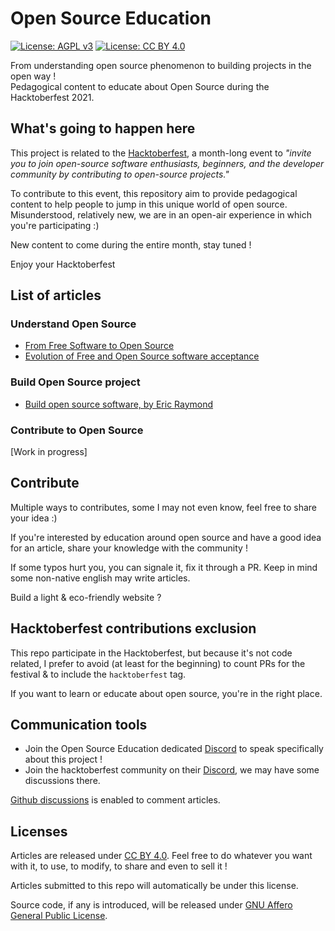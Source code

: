 # Open Source Education

[![License: AGPL v3](https://img.shields.io/badge/License-AGPL%20v3-blue.svg)](https://www.gnu.org/licenses/agpl-3.0)  [![License: CC BY 4.0](https://img.shields.io/badge/License-CC%20BY%204.0-lightgrey.svg)](https://creativecommons.org/licenses/by/4.0/)

From understanding open source phenomenon to building projects in the open way !  
Pedagogical content to educate about Open Source during the Hacktoberfest 2021.  

## What's going to happen here

This project is related to the [Hacktoberfest](https://hacktoberfest.digitalocean.com/), a month-long event to *"invite you to join open-source software enthusiasts, beginners, and the developer community by contributing to open-source projects."*

To contribute to this event, this repository aim to provide pedagogical content to help people to jump in this unique world of open source.  
Misunderstood, relatively new, we are in an open-air experience in which you're participating :)

New content to come during the entire month, stay tuned !  

Enjoy your Hacktoberfest

## List of articles

### Understand Open Source
- [From Free Software to Open Source](/articles/from-free-software-to-open-source.md)
- [Evolution of Free and Open Source software acceptance](/articles/evolution-foss-acceptance.md)

### Build Open Source project
- [Build open source software, by Eric Raymond](/articles/build-open-source-software-raymond.md)

### Contribute to Open Source

[Work in progress]


## Contribute

Multiple ways to contributes, some I may not even know, feel free to share your idea :)

If you're interested by education around open source and have a good idea for an article, share your knowledge with the community !

If some typos hurt you, you can signale it, fix it through a PR. Keep in mind some non-native english may write articles.

Build a light & eco-friendly website ?

## Hacktoberfest contributions exclusion

This repo participate in the Hacktoberfest, but because it's not code related, I prefer to avoid (at least for the beginning) to count PRs for the festival & to include the `hacktoberfest` tag.

If you want to learn or educate about open source, you're in the right place.

## Communication tools

- Join the Open Source Education dedicated [Discord](https://discord.gg/JrGhE9QmgB) to speak specifically about this project !
- Join the hacktoberfest community on their [Discord](https://discord.gg/hacktoberfest), we may have some discussions there.

[Github discussions](https://github.com/AbcSxyZ/Open-Source-Education/discussions) is enabled to comment articles.

## Licenses

Articles are released under [CC BY 4.0](https://creativecommons.org/licenses/by/4.0/). Feel free to do whatever you want with it, to use, to modify, to share and even to sell it !

Articles submitted to this repo will automatically be under this license.

Source code, if any is introduced, will be released under [GNU Affero General Public License](https://tldrlegal.com/license/gnu-affero-general-public-license-v3-(agpl-3.0)).
